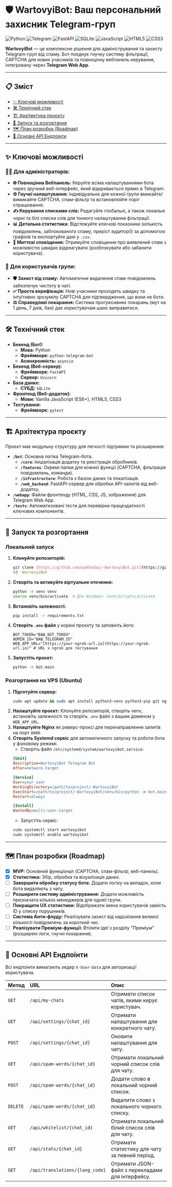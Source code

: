# 🛡️ WartovyiBot: Ваш персональний захисник Telegram-груп

![Python](https://img.shields.io/badge/Python-3776AB?style=for-the-badge&logo=python) ![Telegram](https://img.shields.io/badge/Telegram-26A5E4?style=for-the-badge&logo=telegram) ![FastAPI](https://img.shields.io/badge/FastAPI-009688?style=for-the-badge&logo=fastapi) ![SQLite](https://img.shields.io/badge/SQLite-003B57?style=for-the-badge&logo=sqlite) ![JavaScript](https://img.shields.io/badge/JavaScript-F7DF1E?style=for-the-badge&logo=javascript) ![HTML5](https://img.shields.io/badge/HTML5-E34F26?style=for-the-badge&logo=html5) ![CSS3](https://img.shields.io/badge/CSS3-1572B6?style=for-the-badge&logo=css3)

**WartovyiBot** — це комплексне рішення для адміністрування та захисту Telegram-груп від спаму. Бот поєднує гнучку систему фільтрації, CAPTCHA для нових учасників та повноцінну вебпанель керування, інтегровану через **Telegram Web App**.

---

## 📋 Зміст

- [✨ Ключові можливості](#-ключові-можливості)
- [🛠️ Технічний стек](#️-технічний-стек)
- [🏗️ Архітектура проєкту](#️-архітектура-проєкту)
- [🚀 Запуск та розгортання](#-запуск-та-розгортання)
- [🗺️ План розробки (Roadmap)](#️-план-розробки-roadmap)
- [📝 Основні API Ендпоінти](#-основні-api-ендпоінти)

---

## ✨ Ключові можливості

### 👨‍💻 Для адміністраторів:
- **🌐 Повноцінна Вебпанель:** Керуйте всіма налаштуваннями бота через зручний веб-інтерфейс, який відкривається прямо в Telegram.
- **⚙️ Гнучкі налаштування:** Індивідуально для кожної групи вмикайте/вимикайте CAPTCHA, спам-фільтр та встановлюйте поріг спрацювання.
- **✍️ Керування списками слів:** Редагуйте глобальні, а також локальні чорні та білі списки слів для тонкого налаштування фільтрації.
- **📊 Детальна статистика:** Відстежуйте ключові показники (кількість повідомлень, заблокованого спаму, приріст аудиторії) за допомогою графіків та експортуйте дані у `.csv`.
- **🔔 Миттєві сповіщення:** Отримуйте сповіщення про виявлений спам з можливістю швидко відреагувати (розблокувати або забанити користувача).

### 👥 Для користувачів групи:
- **🛡️ Захист від спаму:** Автоматичне видалення спам-повідомлень забезпечує чистоту в чаті.
- **✅ Проста верифікація:** Нові учасники проходять швидку та інтуїтивно зрозумілу CAPTCHA для підтвердження, що вони не боти.
- **⚖️ Справедливі покарання:** Система прогресивних покарань (мут на 1 день, 7 днів, бан) дає користувачам шанс виправитися.

---

## 🛠️ Технічний стек

- **Бекенд (Бот):**
  - **Мова:** Python
  - **Фреймворк:** `python-telegram-bot`
  - **Асинхронність:** `asyncio`
- **Бекенд (Веб-сервер):**
  - **Фреймворк:** `FastAPI`
  - **Сервер:** `Uvicorn`
- **База даних:**
  - **СУБД:** `SQLite`
- **Фронтенд (Веб-додаток):**
  - **Мови:** Vanilla JavaScript (ES6+), HTML5, CSS3
- **Тестування:**
  - **Фреймворк:** `pytest`

---

## 🏗️ Архітектура проєкту

Проєкт має модульну структуру для легкості підтримки та розширення:

- **`/bot`**: Основна логіка Telegram-бота.
  - **`/core`**: Ініціалізація додатку та реєстрація обробників.
  - **`/features`**: Окремі папки для кожної функції (CAPTCHA, фільтрація повідомлень, команди).
  - **`/infrastructure`**: Робота з базою даних та локалізація.
  - **`/web_backend`**: FastAPI-сервер для обробки API-запитів від веб-додатку.
- **`/webapp`**: Файли фронтенду (HTML, CSS, JS, зображення) для Telegram Web App.
- **`/tests`**: Автоматизовані тести для перевірки працездатності ключових компонентів.

---

## 🚀 Запуск та розгортання

### **Локальний запуск**

1.  **Клонуйте репозиторій:**
    ```bash
    git clone [https://github.com/pakhadai/-WartovyiBot.git](https://github.com/pakhadai/-WartovyiBot.git)
    cd -WartovyiBot
    ```
2.  **Створіть та активуйте віртуальне оточення:**
    ```bash
    python -m venv venv
    source venv/bin/activate  # Для Windows: venv\Scripts\activate
    ```
3.  **Встановіть залежності:**
    ```bash
    pip install -r requirements.txt
    ```
4.  **Створіть `.env` файл** у корені проєкту та заповніть його:
    ```env
    BOT_TOKEN="ВАШ_БОТ_ТОКЕН"
    ADMIN_ID="ВАШ_TELEGRAM_ID"
    WEB_APP_URL="[https://your-ngrok-url.io](https://your-ngrok-url.io)" # URL з ngrok для тестування
    ```
5.  **Запустіть проєкт:**
    ```bash
    python -m bot.main
    ```

### **Розгортання на VPS (Ubuntu)**

1.  **Підготуйте сервер:**
    ```bash
    sudo apt update && sudo apt install python3-venv python3-pip git nginx
    ```
2.  **Налаштуйте проєкт:** Клонуйте репозиторій, створіть venv, встановіть залежності та створіть `.env` файл з вашим доменом у `WEB_APP_URL`.
3.  **Налаштуйте Nginx** як реверс-проксі для перенаправлення запитів на порт `8000`.
4.  **Створіть Systemd сервіс** для автоматичного запуску та роботи бота у фоновому режимі.
    - Створіть файл `/etc/systemd/system/wartovyibot.service`:
    ```ini
    [Unit]
    Description=WartovyiBot Telegram Bot
    After=network.target

    [Service]
    User=your_user
    WorkingDirectory=/path/to/project/-WartovyiBot
    ExecStart=/path/to/project/-WartovyiBot/venv/bin/python -m bot.main
    Restart=always

    [Install]
    WantedBy=multi-user.target
    ```
    - Запустіть сервіс:
    ```bash
    sudo systemctl start wartovyibot
    sudo systemctl enable wartovyibot
    ```

---

## 🗺️ План розробки (Roadmap)

- [x] **MVP:** Основний функціонал (CAPTCHA, спам-фільтр, веб-панель).
- [x] **Статистика:** Збір, обробка та візуалізація даних.
- [ ] **Завершити обробку статусу бота:** Додати логіку на випадок, коли бота видаляють з чату.
- [ ] **Розширити систему адміністрування:** Додати можливість призначати кількох менеджерів для однієї групи.
- [ ] **Покращити UX статистики:** Відображати імена користувачів замість ID у списку порушників.
- [ ] **Система Анти-флуду:** Реалізувати захист від надсилання великої кількості повідомлень за короткий час.
- [ ] **Реалізувати Преміум-функції:** Втілити ідеї з розділу "Преміум" (розширені логи, гнучкі покарання).

---

## 📝 Основні API Ендпоінти

Всі ендпоінти вимагають хедер `X-User-Data` для авторизації користувача.

| Метод  | URL                               | Опис                                               |
| :----- | :-------------------------------- | :------------------------------------------------- |
| `GET`  | `/api/my-chats`                   | Отримати список чатів, якими керує користувач.      |
| `GET`  | `/api/settings/{chat_id}`         | Отримати налаштування для конкретного чату.         |
| `POST` | `/api/settings/{chat_id}`         | Оновити налаштування для чату.                      |
| `GET`  | `/api/spam-words/{chat_id}`       | Отримати локальний чорний список слів для чату.     |
| `POST` | `/api/spam-words/{chat_id}`       | Додати слово в локальний чорний список.            |
| `DELETE`| `/api/spam-words/{chat_id}`      | Видалити слово з локального чорного списку.         |
| `GET`  | `/api/whitelist/{chat_id}`        | Отримати локальний білий список слів для чату.      |
| `GET`  | `/api/stats/{chat_id}`            | Отримати статистику для чату за певний період.       |
| `GET`  | `/api/translations/{lang_code}`   | Отримати JSON-файл з перекладами для інтерфейсу.    |

